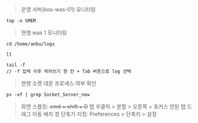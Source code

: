 > 운영 서버(kos-was-01) 모니터링
```shell
top -o %MEM
```

> 현행 was 1 모니터링
```shell
cd /home/anbu/logs

ll

tail -f 
// -f 입력 이후 띄어쓰기 한 칸 + Tab 버튼으로 log 선택 
```

> 현행 소켓 데몬 프로세스 여부 확인
```shell
ps -ef | grep Socket_Server_new
```

> 화면 스플릿: ~~cmd + shift + D~~ 탭 우클릭 > 분할 > 오른쪽 + 포커스 안된 탭 드래그 이동 배치
> 창 단축기 지정: Preferences > 단축키 > 설정